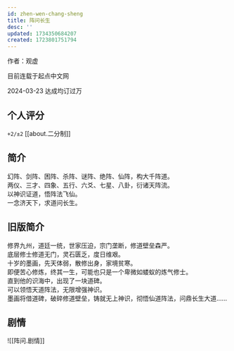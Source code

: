 ```yaml
---
id: zhen-wen-chang-sheng
title: 阵问长生
desc: ''
updated: 1734350684207
created: 1723801751794
---
```


作者：观虚

目前连载于起点中文网

2024-03-23 达成均订过万

## 个人评分

`+2/±2` [[about.二分制]]

## 简介

幻阵、剑阵、困阵、杀阵、谜阵、绝阵、仙阵，构大千阵道。  
两仪、三才、四象、五行、六爻、七星、八卦，衍诸天阵流。  
以神识证道，悟阵法飞仙。  
一念济天下，求道问长生。

## 旧版简介

修界九州，道廷一统，世家压迫，宗门垄断，修道壁垒森严。  
底层修士修道无门，灵石匮乏，度日维艰。  
十岁的墨画，先天体弱，散修出身，家境贫寒。  
即便苦心修炼，终其一生，可能也只是一个卑微如蝼蚁的炼气修士。  
直到他的识海中，出现了一块道碑。  
可以领悟天道阵法，无限增强神识。  
墨画将借道碑，破碎修道壁垒，铸就无上神识，彻悟仙道阵法，问鼎长生大道……

## 剧情

<!-- autocorrect-disable -->
![[阵问.剧情]]
<!-- autocorrect-enable -->
